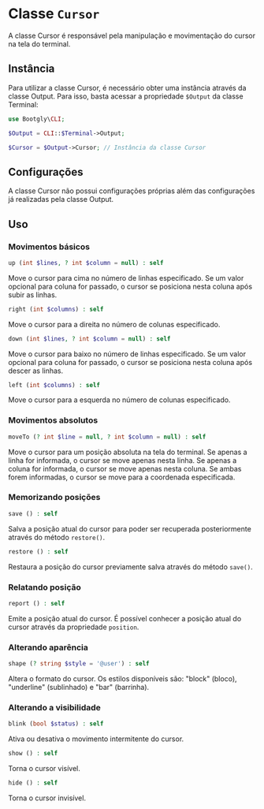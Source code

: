 # Classe `Cursor`

A classe Cursor é responsável pela manipulação e movimentação do cursor na tela do terminal.

## Instância

Para utilizar a classe Cursor, é necessário obter uma instância através da classe Output. Para isso, basta acessar a propriedade `$Output` da classe Terminal:

```php
use Bootgly\CLI;

$Output = CLI::$Terminal->Output;

$Cursor = $Output->Cursor; // Instância da classe Cursor
```

## Configurações

A classe Cursor não possui configurações próprias além das configurações já realizadas pela classe Output.

## Uso

### Movimentos básicos

```php
up (int $lines, ? int $column = null) : self
```

Move o cursor para cima no número de linhas especificado. Se um valor opcional para coluna for passado, o cursor se posiciona nesta coluna após subir as linhas.

```php
right (int $columns) : self
```

Move o cursor para a direita no número de colunas especificado.

```php
down (int $lines, ? int $column = null) : self
```

Move o cursor para baixo no número de linhas especificado. Se um valor opcional para coluna for passado, o cursor se posiciona nesta coluna após descer as linhas.

```php
left (int $columns) : self
```

Move o cursor para a esquerda no número de colunas especificado.

### Movimentos absolutos

```php
moveTo (? int $line = null, ? int $column = null) : self
```

Move o cursor para um posição absoluta na tela do terminal. Se apenas a linha for informada, o cursor se move apenas nesta linha. Se apenas a coluna for informada, o cursor se move apenas nesta coluna. Se ambas forem informadas, o cursor se move para a coordenada especificada.

### Memorizando posições

```php
save () : self
```

Salva a posição atual do cursor para poder ser recuperada posteriormente através do método `restore()`.

```php
restore () : self
```

Restaura a posição do cursor previamente salva através do método `save()`.

### Relatando posição

```php
report () : self
```

Emite a posição atual do cursor. É possível conhecer a posição atual do cursor através da propriedade `position`.

### Alterando aparência

```php
shape (? string $style = '@user') : self
```

Altera o formato do cursor. Os estilos disponíveis são: "block" (bloco), "underline" (sublinhado) e "bar" (barrinha).

### Alterando a visibilidade

```php
blink (bool $status) : self
```

Ativa ou desativa o movimento intermitente do cursor.

```php
show () : self
```

Torna o cursor visível.

```php
hide () : self
```

Torna o cursor invisível.
